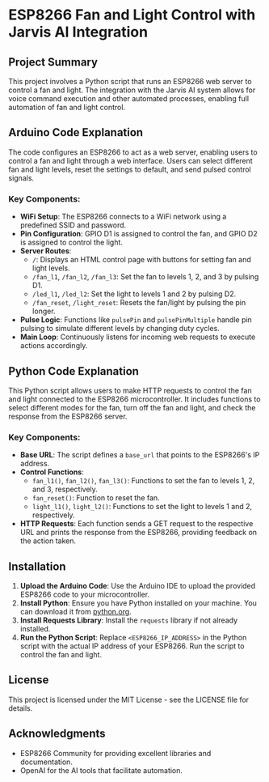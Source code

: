 # ESP8266 Fan and Light Control with Jarvis AI Integration

## Project Summary
This project involves a Python script that runs an ESP8266 web server to control a fan and light. The integration with the Jarvis AI system allows for voice command execution and other automated processes, enabling full automation of fan and light control.

## Arduino Code Explanation
The code configures an ESP8266 to act as a web server, enabling users to control a fan and light through a web interface. Users can select different fan and light levels, reset the settings to default, and send pulsed control signals.

### Key Components:
- **WiFi Setup**: The ESP8266 connects to a WiFi network using a predefined SSID and password.
- **Pin Configuration**: GPIO D1 is assigned to control the fan, and GPIO D2 is assigned to control the light.
- **Server Routes**:
  - `/`: Displays an HTML control page with buttons for setting fan and light levels.
  - `/fan_l1`, `/fan_l2`, `/fan_l3`: Set the fan to levels 1, 2, and 3 by pulsing D1.
  - `/led_l1`, `/led_l2`: Set the light to levels 1 and 2 by pulsing D2.
  - `/fan_reset`, `/light_reset`: Resets the fan/light by pulsing the pin longer.
- **Pulse Logic**: Functions like `pulsePin` and `pulsePinMultiple` handle pin pulsing to simulate different levels by changing duty cycles.
- **Main Loop**: Continuously listens for incoming web requests to execute actions accordingly.

## Python Code Explanation
This Python script allows users to make HTTP requests to control the fan and light connected to the ESP8266 microcontroller. It includes functions to select different modes for the fan, turn off the fan and light, and check the response from the ESP8266 server.

### Key Components:
- **Base URL**: The script defines a `base_url` that points to the ESP8266's IP address.
- **Control Functions**:
  - `fan_l1()`, `fan_l2()`, `fan_l3()`: Functions to set the fan to levels 1, 2, and 3, respectively.
  - `fan_reset()`: Function to reset the fan.
  - `light_l1()`, `light_l2()`: Functions to set the light to levels 1 and 2, respectively.
- **HTTP Requests**: Each function sends a GET request to the respective URL and prints the response from the ESP8266, providing feedback on the action taken.

## Installation
1. **Upload the Arduino Code**: Use the Arduino IDE to upload the provided ESP8266 code to your microcontroller.
2. **Install Python**: Ensure you have Python installed on your machine. You can download it from [python.org](https://www.python.org/).
3. **Install Requests Library**: Install the `requests` library if not already installed.
4. **Run the Python Script**: Replace `<ESP8266_IP_ADDRESS>` in the Python script with the actual IP address of your ESP8266. Run the script to control the fan and light.

## License
This project is licensed under the MIT License - see the LICENSE file for details.

## Acknowledgments
- ESP8266 Community for providing excellent libraries and documentation.
- OpenAI for the AI tools that facilitate automation.
